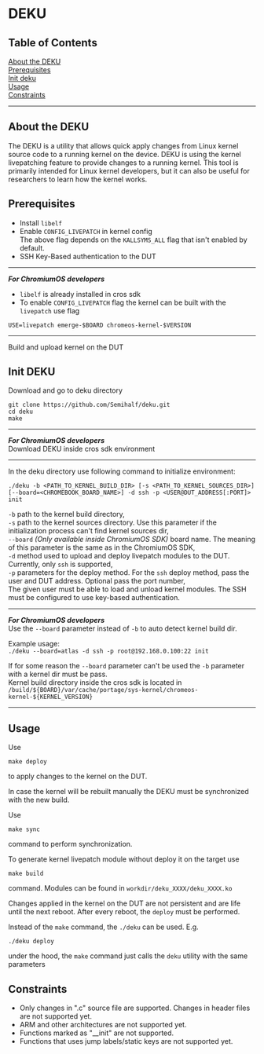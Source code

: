 # DEKU

## Table of Contents
[About the DEKU](#about)  
[Prerequisites](#prerequisites)  
[Init deku](#init)  
[Usage](#usage)  
[Constraints](#constraints)  

---

<a name="about"></a>
## About the DEKU
The DEKU is a utility that allows quick apply changes from Linux kernel source code to a running kernel on the device. DEKU is using the kernel livepatching feature to provide changes to a running kernel. This tool is primarily intended for Linux kernel developers, but it can also be useful for researchers to learn how the kernel works.
<a name="prerequisites"></a>
## Prerequisites
 - Install `libelf`
 - Enable `CONFIG_LIVEPATCH` in kernel config  
 The above flag depends on the `KALLSYMS_ALL` flag that isn't enabled by default.
 - SSH Key-Based authentication to the DUT
***
_**For ChromiumOS developers**_  
 - `libelf` is already installed in cros sdk
 - To enable `CONFIG_LIVEPATCH` flag the kernel can be built with the `livepatch`
 use flag
  ```
  USE=livepatch emerge-$BOARD chromeos-kernel-$VERSION
 ```
***
Build and upload kernel on the DUT

<a name="init"></a>
## Init DEKU
Download and go to deku directory
```
git clone https://github.com/Semihalf/deku.git
cd deku
make
```
***
_**For ChromiumOS developers**_  
Download DEKU inside cros sdk environment
***
In the deku directory use following command to initialize environment:
```
./deku -b <PATH_TO_KERNEL_BUILD_DIR> [-s <PATH_TO_KERNEL_SOURCES_DIR>] [--board=<CHROMEBOOK_BOARD_NAME>] -d ssh -p <USER@DUT_ADDRESS[:PORT]> init
```
`-b` path to the kernel build directory,  
`-s` path to the kernel sources directory. Use this parameter if the initialization process can't find kernel sources dir,  
`--board` *(Only available inside ChromiumOS SDK)* board name. The meaning of this parameter is the same as in the ChromiumOS SDK,  
`-d` method used to upload and deploy livepatch modules to the DUT. Currently, only `ssh` is supported,  
`-p` parameters for the deploy method. For the `ssh` deploy method, pass the user and DUT address. Optional pass the port number,  
The given user must be able to load and unload kernel modules. The SSH must be configured to use key-based authentication.


***
_**For ChromiumOS developers**_  
Use the `--board` parameter instead of `-b` to auto detect kernel build dir. 

Example usage:  
`./deku --board=atlas -d ssh -p root@192.168.0.100:22 init`

If for some reason the `--board` parameter can't be used the `-b` parameter with a kernel dir must be pass.  
Kernel build directory inside the cros sdk is located in `/build/${BOARD}/var/cache/portage/sys-kernel/chromeos-kernel-${KERNEL_VERSION}`
***

<a name="usage"></a>
## Usage
Use
```
make deploy
```
to apply changes to the kernel on the DUT.

In case the kernel will be rebuilt manually the DEKU must be synchronized with the new build.

Use
```
make sync
```
command to perform synchronization.

To generate kernel livepatch module without deploy it on the target use
```
make build
```
command. Modules can be found in `workdir/deku_XXXX/deku_XXXX.ko`

Changes applied in the kernel on the DUT are not persistent and are life until the next reboot. After every reboot, the `deploy` must be performed.

Instead of the `make` command, the `./deku` can be used. E.g.
```
./deku deploy
```
under the hood, the `make` command just calls the `deku` utility with the same parameters

<a name="constraints"></a>
## Constraints
 - Only changes in ".c" source file are supported. Changes in header files are not supported yet.
 - ARM and other architectures are not supported yet.
 - Functions marked as "__init" are not supported.
 - Functions that uses jump labels/static keys are not supported yet.
